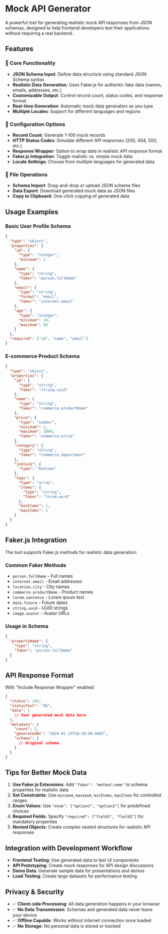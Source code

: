 # Mock API Generator

A powerful tool for generating realistic mock API responses from JSON schemas, designed to help frontend developers test their applications without requiring a real backend.

## Features

### 🎯 Core Functionality
- **JSON Schema Input**: Define data structure using standard JSON Schema syntax
- **Realistic Data Generation**: Uses Faker.js for authentic fake data (names, emails, addresses, etc.)
- **Customizable Output**: Control record count, status codes, and response format
- **Real-time Generation**: Automatic mock data generation as you type
- **Multiple Locales**: Support for different languages and regions

### 🔧 Configuration Options
- **Record Count**: Generate 1-100 mock records
- **HTTP Status Codes**: Simulate different API responses (200, 404, 500, etc.)
- **Response Wrapper**: Option to wrap data in realistic API response format
- **Faker.js Integration**: Toggle realistic vs. simple mock data
- **Locale Settings**: Choose from multiple languages for generated data

### 📁 File Operations
- **Schema Import**: Drag-and-drop or upload JSON schema files
- **Data Export**: Download generated mock data as JSON files
- **Copy to Clipboard**: One-click copying of generated data

## Usage Examples

### Basic User Profile Schema
```json
{
  "type": "object",
  "properties": {
    "id": {
      "type": "integer",
      "minimum": 1
    },
    "name": {
      "type": "string",
      "faker": "person.fullName"
    },
    "email": {
      "type": "string",
      "format": "email",
      "faker": "internet.email"
    },
    "age": {
      "type": "integer",
      "minimum": 18,
      "maximum": 80
    }
  },
  "required": ["id", "name", "email"]
}
```

### E-commerce Product Schema
```json
{
  "type": "object",
  "properties": {
    "id": {
      "type": "string",
      "faker": "string.uuid"
    },
    "name": {
      "type": "string",
      "faker": "commerce.productName"
    },
    "price": {
      "type": "number",
      "minimum": 1,
      "maximum": 1000,
      "faker": "commerce.price"
    },
    "category": {
      "type": "string",
      "faker": "commerce.department"
    },
    "inStock": {
      "type": "boolean"
    },
    "tags": {
      "type": "array",
      "items": {
        "type": "string",
        "faker": "lorem.word"
      },
      "minItems": 1,
      "maxItems": 5
    }
  }
}
```

## Faker.js Integration

The tool supports Faker.js methods for realistic data generation:

### Common Faker Methods
- `person.fullName` - Full names
- `internet.email` - Email addresses
- `location.city` - City names
- `commerce.productName` - Product names
- `lorem.sentence` - Lorem ipsum text
- `date.future` - Future dates
- `string.uuid` - UUID strings
- `image.avatar` - Avatar URLs

### Usage in Schema
```json
{
  "propertyName": {
    "type": "string",
    "faker": "person.fullName"
  }
}
```

## API Response Format

With "Include Response Wrapper" enabled:

```json
{
  "status": 200,
  "statusText": "OK",
  "data": [
    // Your generated mock data here
  ],
  "metadata": {
    "count": 5,
    "generatedAt": "2024-01-15T10:30:00.000Z",
    "schema": {
      // Original schema
    }
  }
}
```

## Tips for Better Mock Data

1. **Use Faker.js Extensions**: Add `"faker": "method.name"` to schema properties for realistic data
2. **Set Constraints**: Use `minimum`, `maximum`, `minItems`, `maxItems` for controlled ranges
3. **Enum Values**: Use `"enum": ["option1", "option2"]` for predefined choices
4. **Required Fields**: Specify `"required": ["field1", "field2"]` for mandatory properties
5. **Nested Objects**: Create complex nested structures for realistic API responses

## Integration with Development Workflow

- **Frontend Testing**: Use generated data to test UI components
- **API Prototyping**: Create mock responses for API design discussions
- **Demo Data**: Generate sample data for presentations and demos
- **Load Testing**: Create large datasets for performance testing

## Privacy & Security

- ✅ **Client-side Processing**: All data generation happens in your browser
- ✅ **No Data Transmission**: Schemas and generated data never leave your device
- ✅ **Offline Capable**: Works without internet connection once loaded
- ✅ **No Storage**: No personal data is stored or tracked